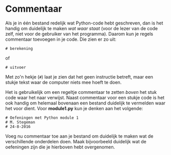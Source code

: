 # Commentaar

Als je in één bestand redelijk wat Python-code hebt geschreven, dan is het handig om duidelijk te maken *wat waar staat* (voor de lezer van de code zelf, niet voor de gebruiker van het programma). Daarom kun je regels commentaar toevoegen in je code. Die zien er zo uit:

    # berekening

of

	# uitvoer

Met zo'n hekje (`#`) laat je zien dat het geen instructie betreft, maar een stukje tekst waar de computer niets mee hoeft te doen.

Het is gebruikelijk om een regeltje commentaar te zetten *boven* het stuk code waar het naar verwijst. Naast commentaar voor een stukje code is het ook handig om helemaal bovenaan een bestand duidelijk te vermelden waar het voor dient. Voor **module1.py** kun je denken aan het volgende:

	# Oefeningen met Python module 1
	# M. Stegeman
	# 24-8-2016

Voeg nu commentaar toe aan je bestand om duidelijk te maken wat de verschillende onderdelen doen. Maak bijvoorbeeld duidelijk wat de oefeningen zijn die je hierboven hebt overgenomen.
